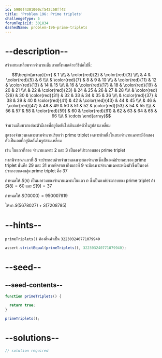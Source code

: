```yaml
---
id: 5900f4301000cf542c50ff42
title: 'Problem 196: Prime triplets'
challengeType: 5
forumTopicId: 301834
dashedName: problem-196-prime-triplets
---
```


# --description--

สร้างสามเหลี่ยมจากจำนวนเต็มบวกทั้งหมดด้วยวิธีต่อไปนี้:

$$\begin{array}{rrr}
  &  1 \\\\
  &  \color{red}{2} &  \color{red}{3} \\\\
  &  4 & \color{red}{5} &  6 \\\\
  &  \color{red}{7} &  8 &  9 & 10 \\\\
  & \color{red}{11} & 12 & \color{red}{13} & 14 & 15  \\\\
  & 16 & \color{red}{17} & 18 & \color{red}{19} & 20 & 21 \\\\
  & 22 & \color{red}{23} & 24 & 25 & 26 & 27 & 28 \\\\
  & \color{red}{29} & 30 & \color{red}{31} & 32 & 33 & 34 & 35 & 36 \\\\
  & \color{red}{37} & 38 & 39 & 40 & \color{red}{41} & 42 & \color{red}{43} & 44 & 45 \\\\
  & 46 & \color{red}{47} & 48 & 49 & 50 & 51 & 52 & \color{red}{53} & 54 & 55 \\\\
  & 56 & 57 & 58 & \color{red}{59} & 60 & \color{red}{61} & 62 & 63 & 64 & 65 & 66 \\\\
  & \cdots
\end{array}$$

จำนวนเต็มบวกแต่ละตัวมีเลขที่อยู่ติดกันไม่เกินแปดตัวในรูปสามเหลี่ยม

ชุดของจำนวนเฉพาะสามจำนวนเรียกว่า prime triplet เฉพาะถ้าหนึ่งในสามจำนวนเฉพาะมีอีกสองตัวเป็นเลขที่อยู่ติดกันในรูปสามเหลี่ยม

เช่น ในแถวที่สอง จำนวนเฉพาะ 2 และ 3 เป็นองค์ประกอบของ prime triplet

หากพิจารณาแถวที่ 8 จะประกอบด้วยจำนวนเฉพาะสองจำนวนซึ่งเป็นองค์ประกอบของ prime triplet นั่นคือ 29 และ 31 หากพิจารณาถึงแถวที่ 9 จะมีเฉพาะจำนวนเฉพาะหนึ่งตัวซึ่งเป็นองค์ประกอบของกลุ่ม prime triplet คือ 37

กำหนดให้ $S(n)$ เป็นผลรวมของจำนวนเฉพาะในแถว $n$ ซึ่งเป็นองค์ประกอบของ prime triplet ถ้า $S(8) = 60$ และ $S(9) = 37$

กำหนดให้ $S(10000) = 950007619$

ให้หา $S(5678027) + S(7208785)$

# --hints--

`primeTriplets()` ต้องคืนค่าเป็น `322303240771079940`

```js
assert.strictEqual(primeTriplets(), 322303240771079940);
```

# --seed--

## --seed-contents--

```js
function primeTriplets() {

  return true;
}

primeTriplets();
```

# --solutions--

```js
// solution required
```
